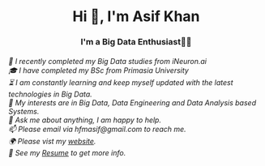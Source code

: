<h1 align="center">Hi 👋, I'm Asif Khan</h1>
<h3 align="center">I'm a Big Data Enthusiast👨‍💻</h3>
<h6 align="left">🏅 I recently completed my Big Data studies from iNeuron.ai</br>
🎓 I have completed my BSc from Primasia University</br>
⏳ I am constantly learning and keep myself updated with the latest technologies in Big Data.</br>
🤔 My interests are in Big Data, Data Engineering and Data Analysis based Systems.</br>
💬 Ask me about anything, I am happy to help.</br>
📫 Please email via hfmasif@gmail.com to reach me.</br>
🌍 Please vist my <a href="under construction">website</a>.</br>
📝 See my <a href="https://drive.google.com/file/d/172HuSIZiYLvmrghLDFi7tFLU-2fjbVYO/view?usp=share_link">Resume</a> to get more info.</br></h6>

